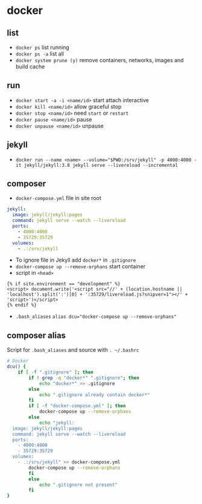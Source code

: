 # docker

## list
- `docker ps` list running
- `docker ps -a` list all
- `docker system prune (y)` remove containers, networks, images and build cache

## run
- `docker start -a -i <name/id>` start attach interactive
- `docker kill <name/id>` allow graceful stop
- `docker stop <name/id>` need `start` or `restart`
- `docker pause <name/id>` pause
- `docker unpause <name/id>` unpause

## jekyll
- `docker run --name <name> --volume="$PWD:/srv/jekyll" -p 4000:4000 -it jekyll/jekyll:3.8 jekyll serve --livereload --incremental`

## composer
- `docker-compose.yml` file in site root

```yml
jekyll:
  image: jekyll/jekyll:pages
  command: jekyll serve --watch --livereload
  ports:
    - 4000:4000
    - 35729:35729
  volumes:
    - .:/srv/jekyll
```

- To ignore file in Jekyll add `docker*` in `.gitignore`
- `docker-compose up --remove-orphans` start container
-  script in `<head>`

```liquid
{% if site.environment == "development" %}
<script> document.write('<script src="//' + (location.hostname || 'localhost').split(':')[0] + ':35729/livereload.js?snipver=1"></' + 'script>')</script>
{% endif %}
```

- `.bash_aliases` `alias dcu="docker-compose up --remove-orphans"`

## composer alias

Script for `.bash_aliases` and source with `. ~/.bashrc`

```bash
# Docker
dcu() {
	if [ -f ".gitignore" ]; then
		if ! grep -q "docker*" ".gitignore"; then
			echo "docker*" >> .gitignore
		else
			echo ".gitignore already contain docker*"
		fi
		if [ -f "docker-compose.yml" ]; then
		    docker-compose up --remove-orphans
		else 
		    echo "jekyll:
  image: jekyll/jekyll:pages
  command: jekyll serve --watch --livereload
  ports:
    - 4000:4000
    - 35729:35729
  volumes:
    - .:/srv/jekyll" >> docker-compose.yml
	    docker-compose up --remove-orphans
		fi
		else
			echo ".gitignore not present"
		fi
}
```
